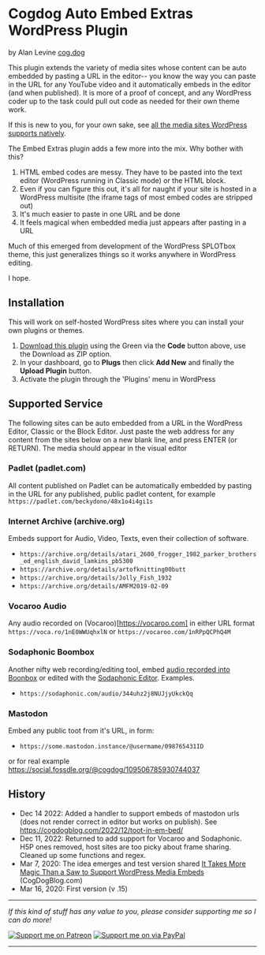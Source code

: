 # Cogdog Auto Embed Extras WordPress Plugin

by Alan Levine [cog.dog](https://cog.dog)

This plugin  extends the variety of media sites whose content can be auto embedded by pasting a URL in the editor-- you know the way you can paste in the URL for any YouTube video and it automatically embeds in the editor (and when published). It is more of a proof of concept, and any WordPress coder up to the task could pull out code as needed for their own theme work.

If this is new to you, for your own sake, see [all the media sites WordPress supports natively](https://wordpress.org/support/article/embeds/). 
 
The Embed Extras plugin adds a few more into the mix. Why bother with this?

1. HTML embed codes are messy. They have to be pasted into the text editor (WordPress running in Classic mode) or the HTML block.
2. Even if you can figure this out, it's all for naught if your site is hosted in a WordPress multisite (the iframe tags of most embed codes are stripped out)
3. It's much easier to paste in one URL and be done
4. It feels magical when embedded media just appears after pasting in a URL

Much of this emerged from development of the WordPress SPLOTbox theme, this just generalizes things so it works anywhere in WordPress editing.

I hope.

## Installation

This will work on self-hosted WordPress sites where you can install your own plugins or themes.  

1. [Download this plugin](https://github.com/cogdog/wp-embed-extras/archive/refs/heads/master.zip) using the Green via the **Code** button above, use the Download as ZIP option.
2. In your dashboard, go to **Plugs** then click **Add New** and finally the **Upload Plugin** button.
3. Activate the plugin through the 'Plugins' menu in WordPress




## Supported Service

The following sites can be auto embedded from a URL in the WordPress Editor, Classic or the Block Editor. Just paste the web address for any content from the sites below on a new blank line, and press ENTER (or RETURN). The media should appear in the visual editor

### Padlet (padlet.com)

All content published on Padlet can be automatically embedded by pasting in the URL for any published, public padlet content, for example `https://padlet.com/beckydono/48x1o4i4gi1s`

### Internet Archive (archive.org)

Embeds support for Audio, Video, Texts, even their collection of software.

* `https://archive.org/details/atari_2600_frogger_1982_parker_brothers_ed_english_david_lamkins_pb5300`
* `https://archive.org/details/artofknitting00butt`
* `https://archive.org/details/Jolly_Fish_1932`
* `https://archive.org/details/AMFM2019-02-09`

### Vocaroo Audio
Any audio recorded on (Vocaroo)[https://vocaroo.com] in either URL format `https://voca.ro/1nE0WWUqhxlN` or `https://vocaroo.com/1nRPpQCPhQ4M`

### Sodaphonic Boombox
Another nifty web recording/editing tool, embed [audio recorded into Boonbox](https://sodaphonic.com/boombox) or edited with the [Sodaphonic Editor](https://sodaphonic.com/editor). Examples.

* `https://sodaphonic.com/audio/344uhz2j8NUJjyUkckQq`

### Mastodon
Embed any public toot from it's URL, in form:

* `https://some.mastodon.instance/@usermame/098765431ID`

or for real example https://social.fossdle.org/@cogdog/109506785930744037



## History


* Dec 14 2022: Added a handler to support embeds of mastodon urls (does not render correct in editor but works on publish). See https://cogdogblog.com/2022/12/toot-in-em-bed/
* Dec 11, 2022: Returned to add support for Vocaroo and Sodaphonic. H5P ones removed, host sites are too picky about frame sharing. Cleaned up some functions and regex.
* Mar 7, 2020: The idea emerges and test version shared [It Takes More Magic Than a Saw to Support WordPress Media Embeds](https://cogdogblog.com/2020/03/magic-wordpress-media-embeds/) (CogDogBlog.com)
* Mar 16, 2020: First version (v .15)


-----
*If this kind of stuff has any value to you, please consider supporting me so I can do more!*

[![Support me on Patreon](http://cogdog.github.io/images/badge-patreon.png)](https://patreon.com/cogdog) [![Support me on via PayPal](http://cogdog.github.io/images/badge-paypal.png)](https://paypal.me/cogdog)

----- 


